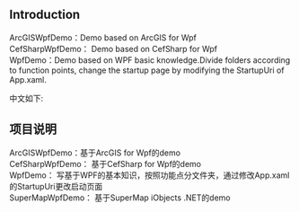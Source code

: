 ## Introduction
ArcGISWpfDemo：Demo based on ArcGIS for Wpf     
CefSharpWpfDemo： Demo based on CefSharp for Wpf   
WpfDemo：Demo based on WPF basic knowledge.Divide folders according to function points, change the startup page by modifying the StartupUri of App.xaml.     

中文如下:
## 项目说明
ArcGISWpfDemo：基于ArcGIS for Wpf的demo    
CefSharpWpfDemo： 基于CefSharp for Wpf的demo    
WpfDemo： 写基于WPF的基本知识，按照功能点分文件夹，通过修改App.xaml的StartupUri更改启动页面     
SuperMapWpfDemo：  基于SuperMap iObjects .NET的demo 